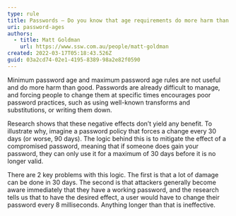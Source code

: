 ```yaml
---
type: rule
title: Passwords – Do you know that age requirements do more harm than good?
uri: password-ages
authors:
  - title: Matt Goldman
    url: https://www.ssw.com.au/people/matt-goldman
created: 2022-03-17T05:18:43.526Z
guid: 03a2cd74-02e1-4195-8389-98a2e82f0590
---
```

Minimum password age and maximum password age rules are not useful and do more harm than good. Passwords are already difficult to manage, and forcing people to change them at specific times encourages poor password practices, such as using well-known transforms and substitutions, or writing them down.
            
<!--endintro-->

Research shows that these negative effects don’t yield any benefit. To illustrate why, imagine a password policy that forces a change every 30 days (or worse, 90 days). The logic behind this is to mitigate the effect of a compromised password, meaning that if someone does gain your password, they can only use it for a maximum of 30 days before it is no longer valid.

There are 2 key problems with this logic. The first is that a lot of damage can be done in 30 days. The second is that attackers generally become aware immediately that they have a working password, and the research tells us that to have the desired effect, a user would have to change their password every 8 milliseconds. Anything longer than that is ineffective.

